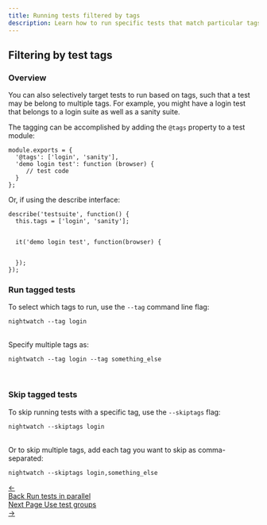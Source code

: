 ```yaml
---
title: Running tests filtered by tags
description: Learn how to run specific tests that match particular tags.
---
```


<div class="page-header"><h2>Filtering by test tags</h2></div>

### Overview
You can also selectively target tests to run based on tags, such that a test may be belong to multiple tags. For example, you might have a login test that belongs to a login suite as well as a sanity suite.

The tagging can be accomplished by adding the `@tags` property to a test module:

<div class="sample-test">
<pre data-language="javascript"><code class="language-javascript">module.exports = {
  '@tags': ['login', 'sanity'],
  'demo login test': function (browser) {
     // test code
  }
};</code></pre>
</div>

Or, if using the describe interface:

<div class="sample-test">
<pre data-language="javascript"><code class="language-javascript">describe('testsuite', function() {
  this.tags = ['login', 'sanity'];
  <br>
  it('demo login test', function(browser) {
     <br>
  });
});</code></pre>
</div>

### Run tagged tests
To select which tags to run, use the `--tag` command line flag:

<pre><code class="language-bash">nightwatch --tag login</code></pre>

<br>
Specify multiple tags as:

<pre><code class="language-bash">nightwatch --tag login --tag something_else</code></pre>

<br>

### Skip tagged tests
To skip running tests with a specific tag, use the `--skiptags` flag:

<pre><code class="language-bash">nightwatch --skiptags login</code></pre>
<br>
Or to skip multiple tags, add each tag you want to skip as comma-separated:

<pre><code class="language-bash">nightwatch --skiptags login,something_else</code></pre>

 <div class="doc-pagination pt-40">
  <div class="previous">
    <a href="https://nightwatchjs.org/guide/running-tests/parallel-running.html">
      <span>←</span>
        <div class="d-flex flex-column">
          <span class="smallT">Back</span>
          <span class="bigT">Run tests in parallel</span>
        </div>
    </a>
  </div>
  <div class="next">
    <a href="https://nightwatchjs.org/guide/running-tests/using-with-test-groups.html">
        <div class="d-flex flex-column">
          <span class="smallT">Next Page</span>
          <span class="bigT">Use test groups</span>
        </div>
        <span>→</span>
    </a>
  </div>
</div>
